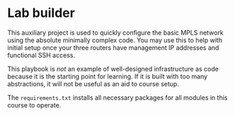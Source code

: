 # Lab builder
This auxiliary project is used to quickly configure the basic MPLS network
using the absolute minimally complex code. You may use this to help with
initial setup once your three routers have management IP addresses and
functional SSH access.

This playbook is *not* an example of well-designed infrastructure as code
because it is the starting point for learning. If it is built with too many
abstractions, it will not be useful as an aid to course setup.

The `requirements.txt` installs all necessary packages for all modules in
this course to operate.
